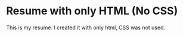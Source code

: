 # Resume with only HTML (No CSS)
This is my resume. I created it with only html, CSS was not used. 

